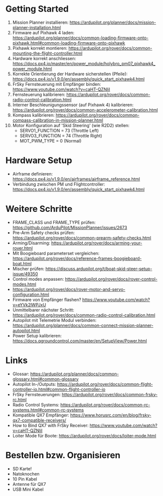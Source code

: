 # Getting Started

1. Mission Planner installieren: https://ardupilot.org/planner/docs/mission-planner-installation.html
2. Firmware auf Pixhawk 4 laden: https://ardupilot.org/planner/docs/common-loading-firmware-onto-pixhawk.html#common-loading-firmware-onto-pixhawk
3. Pixhawk korrekt montieren: https://ardupilot.org/rover/docs/common-mounting-the-flight-controller.html
4. Hardware korrekt anschliessen: https://docs.px4.io/master/en/power_module/holybro_pm07_pixhawk4_power_module.html
5. Korrekte Orientierung der Hardware sicherstellen (Pfeile): https://docs.px4.io/v1.9.0/en/assembly/quick_start_pixhawk4.html
6. FrSky Fernsteuerung mit Empfänger binden: https://www.youtube.com/watch?v=caHT-QZNliI
7. Fernsteuerung kalibrieren: https://ardupilot.org/rover/docs/common-radio-control-calibration.html
8. Interner Beschleunigungssensor (auf Pixhawk 4) kalibrieren: https://ardupilot.org/rover/docs/common-accelerometer-calibration.html
9. Kompass kalibrieren: https://ardupilot.org/rover/docs/common-compass-calibration-in-mission-planner.html
10. Motor Konfiguration auf 'Skid Steering' (wie R2D2) stellen:
    * SERVO1_FUNCTION = 73 (Throttle Left)
    * SERVO3_FUNCTION = 74 (Throttle Right)
	* MOT_PWM_TYPE = 0 (Normal)


# Hardware Setup
* Airframe definieren: https://docs.px4.io/v1.9.0/en/airframes/airframe_reference.html
* Verbindung zwischen PM und Flightcontroller: https://docs.px4.io/v1.9.0/en/assembly/quick_start_pixhawk4.html

# Weitere Schritte
* FRAME_CLASS und FRAME_TYPE prüfen: https://github.com/ArduPilot/MissionPlanner/issues/2673
* Pre-Arm Safety checks prüfen: https://ardupilot.org/rover/docs/common-prearm-safety-checks.html
* Arming/Disarming: https://ardupilot.org/rover/docs/arming-your-rover.html
* Mit Boogieboard parameterset vergleichen: https://ardupilot.org/rover/docs/reference-frames-boogieboard-boat.html
* Mischer prüfen: https://discuss.ardupilot.org/t/boat-skid-steer-setup-issue/49350
* Control modes anpassen: https://ardupilot.org/rover/docs/rover-control-modes.html
* https://ardupilot.org/rover/docs/rover-motor-and-servo-configuration.html
* Firmware von Empfänger flashen? https://www.youtube.com/watch?v=eYVk2lWPJxU
* Unmittelbarer nächster Schritt: https://ardupilot.org/rover/docs/common-radio-control-calibration.html
* Autopilot mit Telemetrie Modul verbinden: https://ardupilot.org/planner/docs/common-connect-mission-planner-autopilot.html
* Power Setup kalibrieren: https://docs.qgroundcontrol.com/master/en/SetupView/Power.html

# Links
* Glossar: https://ardupilot.org/planner/docs/common-glossary.html#common-glossary
* Autopilot In-/Outputs: https://ardupilot.org/rover/docs/common-flight-controller-io.html#common-flight-controller-io
* FrSky Fernsteuerungen: https://ardupilot.org/rover/docs/common-frsky-rc.html
* Radio Control Systems: https://ardupilot.org/rover/docs/common-rc-systems.html#common-rc-systems
* Kompatible QX7 Empfänger: https://www.horusrc.com/en/blog/frsky-qx7-compatible-receivers/
* How to Bind QX7 with FrSky Receiver: https://www.youtube.com/watch?v=caHT-QZNliI
* Loiter Mode für Boote: https://ardupilot.org/rover/docs/loiter-mode.html

# Bestellen bzw. Organisieren
* SD Karte!
* Natoknochen
* 10 Pin Kabel
* Antenne für QX7
* USB Mini Kabel